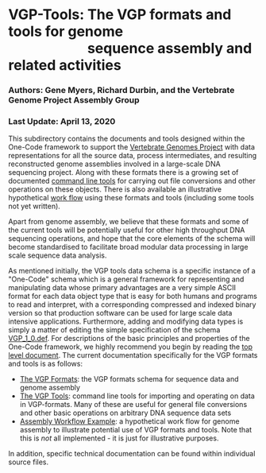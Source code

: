 # VGP-Tools: The VGP formats and tools for genome <br>&nbsp;&nbsp;&nbsp;&nbsp;&nbsp;&nbsp;&nbsp;&nbsp;&nbsp;&nbsp;&nbsp;&nbsp;&nbsp;&nbsp;&nbsp;&nbsp;&nbsp;&nbsp;&nbsp;&nbsp;&nbsp;&nbsp;&nbsp; sequence assembly and related activities

### Authors:  Gene Myers, Richard Durbin, and the Vertebrate Genome Project Assembly Group
### Last Update: April 13, 2020

This subdirectory contains the documents and tools designed within the One-Code
framework to support the [Vertebrate Genomes Project](http://www.vertebrategenomes.org)
with data representations for all the source data, process intermediates, and resulting
reconstructed genome assemblies involved in a large-scale DNA sequencing project.
Along with these formats there is a growing set of documented
[command line tools](https://github.com/VGP/vgp-tools/blob/master/VGP/docs/VGP-sequence-tools.md)
for carrying out file conversions and other operations on these objects. There is also
available an illustrative hypothetical
[work flow](https://github.com/VGP/vgp-tools/blob/master/VGP/docs/VGP-assembly-workflow.md)
using these formats and tools (including some tools not yet written).

Apart from genome assembly, we believe that these formats and some of
the current tools will be potentially useful for other high
throughput DNA sequencing operations, and hope that the core elements
of the schema will become standardised to facilitate broad modular
data processing in large scale sequence data analysis.

As mentioned initially, the VGP tools data schema is a specific instance of a "One-Code" schema
which is a general framework for representing and manipulating data whose
primary advantages are a very simple ASCII format for each data object type
that is easy for both humans and programs to read and interpret,
with a corresponding compressed and indexed binary version so that production
software can be used for large scale data intensive applications.  Furthermore,
adding and modifying data types is simply a matter of editing the simple
specification of the schema [VGP_1\_0.def](https://github.com/VGP/vgp-tools/blob/master/VGP/VGP_1_0.def).
For descriptions of the basic principles and properties of the One-Code
framework, we highly recommend you begin by reading the
[top level document](https://github.com/VGP/vgp-tools/blob/master/README.md).  The current documentation specifically for the VGP formats and tools is as follows:

- [The VGP Formats](https://github.com/VGP/vgp-tools/blob/master/VGP/docs/VGP-sequence-schema.md): the VGP formats schema for sequence data and genome assembly
- [The VGP Tools](https://github.com/VGP/vgp-tools/blob/master/VGP/docs/VGP-sequence-tools.md): command line tools for importing and operating on data in VGP-formats.  Many of these are useful for general file conversions and other
  basic operations on arbitrary DNA sequence data sets
- [Assembly Workflow Example](https://github.com/VGP/vgp-tools/blob/master/VGP/docs/VGP-assembly-workflow.md): a hypothetical work flow for genome assembly to illustrate
  potential use of VGP formats and tools.  Note that this is *not* all implemented - it is just for illustrative purposes.

In addition, specific technical documentation can be found within individual source files.

